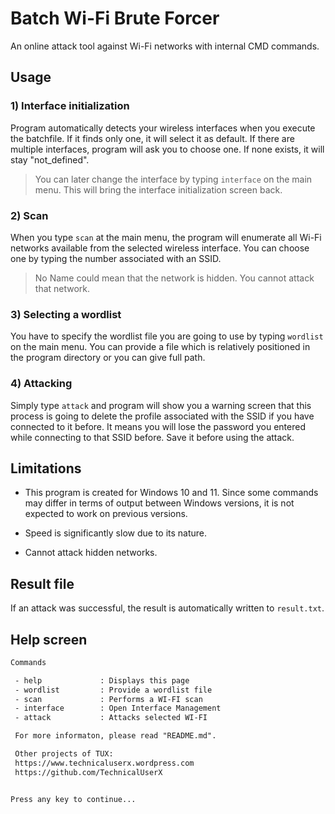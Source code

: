 # Batch Wi-Fi Brute Forcer
An online attack tool against Wi-Fi networks with internal CMD commands.

## Usage

### 1) Interface initialization
Program automatically detects your wireless interfaces when you execute the batchfile.
If it finds only one, it will select it as default. If there are multiple interfaces,
program will ask you to choose one. If none exists, it will stay "not_defined".

> You can later change the interface by typing `interface` on the main menu.
> This will bring the interface initialization screen back.

### 2) Scan
When you type `scan` at the main menu, the program will enumerate all Wi-Fi networks
available from the selected wireless interface. You can choose one by typing the number
associated with an SSID.

> No Name could mean that the network is hidden. You cannot attack that network.

### 3) Selecting a wordlist
You have to specify the wordlist file you are going to use by typing `wordlist` on the 
main menu. You can provide a file which is relatively positioned in the program directory
or you can give full path.

### 4) Attacking
Simply type `attack` and program will show you a warning screen that this process is going
to delete the profile associated with the SSID if you have connected to it before.
It means you will lose the password you entered while connecting to that SSID before.
Save it before using the attack.

## Limitations
- This program is created for Windows 10 and 11. Since some commands may differ in terms of output between Windows versions,
it is not expected to work on previous versions.


- Speed is significantly slow due to its nature.

- Cannot attack hidden networks.

## Result file
If an attack was successful, the result is automatically written to `result.txt`.


## Help screen
```txt
Commands

 - help             : Displays this page
 - wordlist         : Provide a wordlist file  
 - scan             : Performs a WI-FI scan    
 - interface        : Open Interface Management
 - attack           : Attacks selected WI-FI

 For more informaton, please read "README.md". 

 Other projects of TUX:
 https://www.technicaluserx.wordpress.com      
 https://github.com/TechnicalUserX


Press any key to continue...
```
